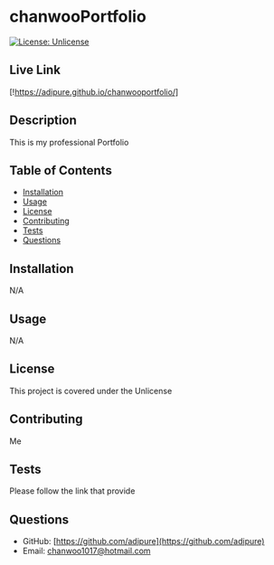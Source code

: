 # chanwooPortfolio 

[![License: Unlicense](https://img.shields.io/badge/license-Unlicense-blue.svg)](http://unlicense.org/)
## Live Link
[!https://adipure.github.io/chanwooportfolio/]
## Description
This is my professional Portfolio

## Table of Contents
- [Installation](#Installation)
- [Usage](#Usage)
- [License](#License)
- [Contributing](#Contributing)
- [Tests](#Test-Instructions)
- [Questions](#Questions)

## Installation
N/A

## Usage
N/A

## License
This project is covered under the Unlicense

## Contributing
Me

## Tests
Please follow the link that provide 

## Questions
- GitHub: [https://github.com/adipure](https://github.com/adipure)
- Email: [chanwoo1017@hotmail.com](chanwoo1017@hotmail.com)

